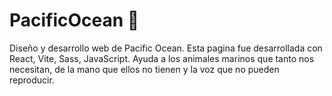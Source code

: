 # PacificOcean 🌊
Diseño y desarrollo web de Pacific Ocean. Esta pagina fue desarrollada con React, Vite, Sass, JavaScript. Ayuda a los animales marinos que tanto nos necesitan, de la mano que ellos no tienen y la voz que no pueden reproducir.